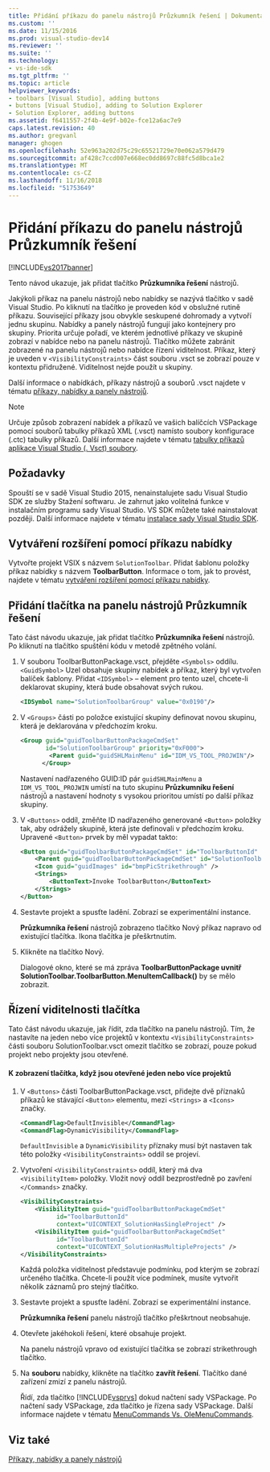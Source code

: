 ```yaml
---
title: Přidání příkazu do panelu nástrojů Průzkumník řešení | Dokumentace Microsoftu
ms.custom: ''
ms.date: 11/15/2016
ms.prod: visual-studio-dev14
ms.reviewer: ''
ms.suite: ''
ms.technology:
- vs-ide-sdk
ms.tgt_pltfrm: ''
ms.topic: article
helpviewer_keywords:
- toolbars [Visual Studio], adding buttons
- buttons [Visual Studio], adding to Solution Explorer
- Solution Explorer, adding buttons
ms.assetid: f6411557-2f4b-4e9f-b02e-fce12a6ac7e9
caps.latest.revision: 40
ms.author: gregvanl
manager: ghogen
ms.openlocfilehash: 52e963a202d75c29c65521729e70e062a579d479
ms.sourcegitcommit: af428c7ccd007e668ec0dd8697c88fc5d8bca1e2
ms.translationtype: MT
ms.contentlocale: cs-CZ
ms.lasthandoff: 11/16/2018
ms.locfileid: "51753649"
---
```

# <a name="adding-a-command-to-the-solution-explorer-toolbar"></a>Přidání příkazu do panelu nástrojů Průzkumník řešení
[!INCLUDE[vs2017banner](../includes/vs2017banner.md)]

Tento návod ukazuje, jak přidat tlačítko **Průzkumníka řešení** nástrojů.  
  
 Jakýkoli příkaz na panelu nástrojů nebo nabídky se nazývá tlačítko v sadě Visual Studio. Po kliknutí na tlačítko je proveden kód v obslužné rutině příkazu. Související příkazy jsou obvykle seskupené dohromady a vytvoří jednu skupinu. Nabídky a panely nástrojů fungují jako kontejnery pro skupiny. Priorita určuje pořadí, ve kterém jednotlivé příkazy ve skupině zobrazí v nabídce nebo na panelu nástrojů. Tlačítko můžete zabránit zobrazené na panelu nástrojů nebo nabídce řízení viditelnost. Příkaz, který je uveden v `<VisibilityConstraints>` část souboru .vsct se zobrazí pouze v kontextu přidružené. Viditelnost nejde použít u skupiny.  
  
 Další informace o nabídkách, příkazy nástrojů a souborů .vsct najdete v tématu [příkazy, nabídky a panely nástrojů](../extensibility/internals/commands-menus-and-toolbars.md).  
  
> [!NOTE]
>  Určuje způsob zobrazení nabídek a příkazů ve vašich balíčcích VSPackage pomocí souborů tabulky příkazů XML (.vsct) namísto soubory konfigurace (.ctc) tabulky příkazů. Další informace najdete v tématu [tabulky příkazů aplikace Visual Studio (. Vsct) soubory](../extensibility/internals/visual-studio-command-table-dot-vsct-files.md).  
  
## <a name="prerequisites"></a>Požadavky  
 Spouští se v sadě Visual Studio 2015, nenainstalujete sadu Visual Studio SDK ze služby Stažení softwaru. Je zahrnut jako volitelná funkce v instalačním programu sady Visual Studio. VS SDK můžete také nainstalovat později. Další informace najdete v tématu [instalace sady Visual Studio SDK](../extensibility/installing-the-visual-studio-sdk.md).  
  
## <a name="creating-an-extension-with-a-menu-command"></a>Vytváření rozšíření pomocí příkazu nabídky  
 Vytvořte projekt VSIX s názvem `SolutionToolbar`. Přidat šablonu položky příkaz nabídky s názvem **ToolbarButton**. Informace o tom, jak to provést, najdete v tématu [vytváření rozšíření pomocí příkazu nabídky](../extensibility/creating-an-extension-with-a-menu-command.md).  
  
## <a name="adding-a-button-to-the-solution-explorer-toolbar"></a>Přidání tlačítka na panelu nástrojů Průzkumník řešení  
 Tato část návodu ukazuje, jak přidat tlačítko **Průzkumníka řešení** nástrojů. Po kliknutí na tlačítko spuštění kódu v metodě zpětného volání.  
  
1.  V souboru ToolbarButtonPackage.vsct, přejděte `<Symbols>` oddílu. `<GuidSymbol>` Uzel obsahuje skupiny nabídek a příkaz, který byl vytvořen balíček šablony. Přidat `<IDSymbol>` – element pro tento uzel, chcete-li deklarovat skupiny, která bude obsahovat svých rukou.  
  
    ```xml  
    <IDSymbol name="SolutionToolbarGroup" value="0x0190"/>  
    ```  
  
2.  V `<Groups>` části po položce existující skupiny definovat novou skupinu, která je deklarována v předchozím kroku.  
  
    ```xml  
    <Group guid="guidToolbarButtonPackageCmdSet"  
           id="SolutionToolbarGroup" priority="0xF000">  
            <Parent guid="guidSHLMainMenu" id="IDM_VS_TOOL_PROJWIN"/>  
          </Group>  
    ```  
  
     Nastavení nadřazeného GUID:ID pár `guidSHLMainMenu` a `IDM_VS_TOOL_PROJWIN` umístí na tuto skupinu **Průzkumníku řešení** nástrojů a nastavení hodnoty s vysokou prioritou umístí po další příkaz skupiny.  
  
3.  V `<Buttons>` oddíl, změňte ID nadřazeného generované `<Button>` položky tak, aby odrážely skupině, která jste definovali v předchozím kroku. Upravené `<Button>` prvek by měl vypadat takto:  
  
    ```xml  
    <Button guid="guidToolbarButtonPackageCmdSet" id="ToolbarButtonId" priority="0x0100" type="Button">  
        <Parent guid="guidToolbarButtonPackageCmdSet" id="SolutionToolbarGroup" />  
        <Icon guid="guidImages" id="bmpPicStrikethrough" />  
        <Strings>  
            <ButtonText>Invoke ToolbarButton</ButtonText>  
        </Strings>  
    </Button>  
    ```  
  
4.  Sestavte projekt a spusťte ladění. Zobrazí se experimentální instance.  
  
     **Průzkumníka řešení** nástrojů zobrazeno tlačítko Nový příkaz napravo od existující tlačítka. Ikona tlačítka je přeškrtnutím.  
  
5.  Klikněte na tlačítko Nový.  
  
     Dialogové okno, které se má zpráva **ToolbarButtonPackage uvnitř SolutionToolbar.ToolbarButton.MenuItemCallback()** by se mělo zobrazit.  
  
## <a name="controlling-the-visibility-of-a-button"></a>Řízení viditelnosti tlačítka  
 Tato část návodu ukazuje, jak řídit, zda tlačítko na panelu nástrojů. Tím, že nastavíte na jeden nebo více projektů v kontextu `<VisibilityConstraints>` části souboru SolutionToolbar.vsct omezit tlačítko se zobrazí, pouze pokud projekt nebo projekty jsou otevřené.  
  
#### <a name="to-display-a-button-when-one-or-more-projects-are-open"></a>K zobrazení tlačítka, když jsou otevřené jeden nebo více projektů  
  
1. V `<Buttons>` části ToolbarButtonPackage.vsct, přidejte dvě příznaků příkazů ke stávající `<Button>` elementu, mezi `<Strings>` a `<Icons>` značky.  
  
   ```xml  
   <CommandFlag>DefaultInvisible</CommandFlag>  
   <CommandFlag>DynamicVisibility</CommandFlag>  
   ```  
  
    `DefaultInvisible` a `DynamicVisibility` příznaky musí být nastaven tak této položky `<VisibilityConstraints>` oddíl se projeví.  
  
2. Vytvoření `<VisibilityConstraints>` oddíl, který má dva `<VisibilityItem>` položky. Vložit nový oddíl bezprostředně po zavření `</Commands>` značky.  
  
   ```xml  
   <VisibilityConstraints>  
       <VisibilityItem guid="guidToolbarButtonPackageCmdSet"  
             id="ToolbarButtonId"  
             context="UICONTEXT_SolutionHasSingleProject" />  
       <VisibilityItem guid="guidToolbarButtonPackageCmdSet"  
             id="ToolbarButtonId"  
             context="UICONTEXT_SolutionHasMultipleProjects" />  
   </VisibilityConstraints>  
   ```  
  
    Každá položka viditelnost představuje podmínku, pod kterým se zobrazí určeného tlačítka. Chcete-li použít více podmínek, musíte vytvořit několik záznamů pro stejný tlačítko.  
  
3. Sestavte projekt a spusťte ladění. Zobrazí se experimentální instance.  
  
    **Průzkumníka řešení** panelu nástrojů tlačítko přeškrtnout neobsahuje.  
  
4. Otevřete jakéhokoli řešení, které obsahuje projekt.  
  
    Na panelu nástrojů vpravo od existující tlačítka se zobrazí strikethrough tlačítko.  
  
5. Na **souboru** nabídky, klikněte na tlačítko **zavřít řešení**. Tlačítko dané zařízení zmizí z panelu nástrojů.  
  
   Řídí, zda tlačítko [!INCLUDE[vsprvs](../includes/vsprvs-md.md)] dokud načtení sady VSPackage. Po načtení sady VSPackage, zda tlačítko je řízena sady VSPackage.  Další informace najdete v tématu [MenuCommands Vs. OleMenuCommands](../misc/menucommands-vs-olemenucommands.md).  
  
## <a name="see-also"></a>Viz také  
 [Příkazy, nabídky a panely nástrojů](../extensibility/internals/commands-menus-and-toolbars.md)

